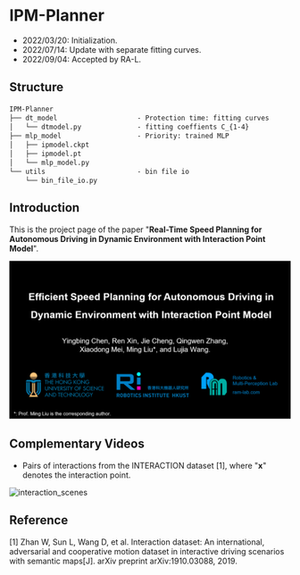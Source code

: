 # IPM-Planner

- 2022/03/20: Initialization.
- 2022/07/14: Update with separate fitting curves.
- 2022/09/04: Accepted by RA-L.

## Structure

```
IPM-Planner
├── dt_model                    - Protection time: fitting curves
│   └── dtmodel.py				- fitting coeffients C_{1-4}
├── mlp_model                   - Priority: trained MLP
│   ├── ipmodel.ckpt
│   ├── ipmodel.pt
│   └── mlp_model.py
└── utils                       - bin file io
    └── bin_file_io.py
```


## Introduction

This is the project page of the paper "**Real-Time Speed Planning for Autonomous Driving in Dynamic Environment with Interaction Point Model**".

[![Watch the video](./picts/cover-IPM-k.png)](https://youtu.be/n644Pj4Q9yo)



## Complementary Videos

- Pairs of interactions from the INTERACTION dataset [1], where "**x**" denotes the interaction point.

![interaction_scenes](./picts/interaction_scenes.gif)


## Reference

[1] Zhan W, Sun L, Wang D, et al. Interaction dataset: An international, adversarial and cooperative motion dataset in interactive driving scenarios with semantic maps[J]. arXiv preprint arXiv:1910.03088, 2019.
